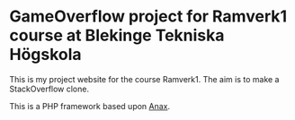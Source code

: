 GameOverflow project for Ramverk1 course at Blekinge Tekniska Högskola
===========================================

This is my project website for the course Ramverk1.  The aim is to make a StackOverflow clone.

This is a PHP framework based upon [Anax](https://dbwebb.se/anax/inledning).

